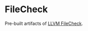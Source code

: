 # FileCheck
Pre-built artifacts of [LLVM FileCheck](https://llvm.org/docs/CommandGuide/FileCheck.html).
